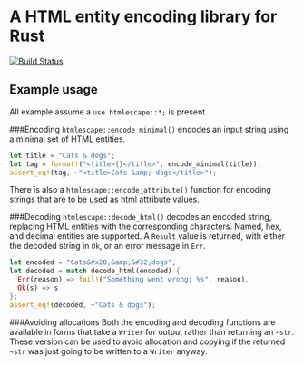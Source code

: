 # A HTML entity encoding library for Rust
[![Build Status](https://travis-ci.org/veddan/rust-htmlescape.png?branch=master)](https://travis-ci.org/veddan/rust-htmlescape)

## Example usage
All example assume a `use htmlescape::*;` is present.

###Encoding
`htmlescape::encode_minimal()` encodes an input string using a minimal set of HTML entities.

```rust
let title = "Cats & dogs";                                                                        
let tag = format!("<title>{}</title>", encode_minimal(title));                                       
assert_eq!(tag, ~"<title>Cats &amp; dogs</title>");                                               
```                                                                                               

There is also a `htmlescape::encode_attribute()` function for encoding strings that are to be used
as html attribute values.

###Decoding
`htmlescape::decode_html()` decodes an encoded string, replacing HTML entities with the
corresponding characters. Named, hex, and decimal entities are supported. A `Result` value is returned, with either the decoded string in `Ok`, or an error message in `Err`.

```rust
let encoded = "Cats&#x20;&amp;&#32;dogs";                                                         
let decoded = match decode_html(encoded) {                                                        
  Err(reason) => fail!("Something went wrong: %s", reason),                                       
  Ok(s) => s                                                                                      
};                                                                                                
assert_eq!(decoded, ~"Cats & dogs");
```

###Avoiding allocations
Both the encoding and decoding functions are available in forms that take a `Writer` for output rather
than returning an `~str`. These version can be used to avoid allocation and copying if the returned
`~str` was just going to be written to a `Writer` anyway.
